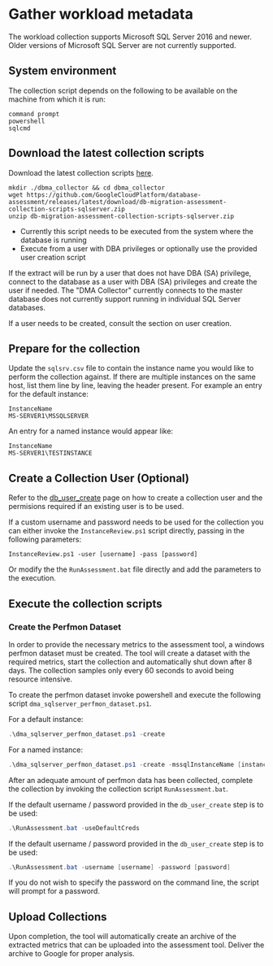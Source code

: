 # Gather workload metadata

The workload collection supports Microsoft SQL Server 2016 and newer.  Older versions of Microsoft SQL Server are not currently supported.

## System environment

The collection script depends on the following to be available on the machine from which it is run:
```shell
command prompt
powershell
sqlcmd
```

## Download the latest collection scripts

Download the latest collection scripts [here](https://github.com/GoogleCloudPlatform/database-assessment/releases/latest/download/db-migration-assessment-collection-scripts-sqlserver.zip).

```shell
mkdir ./dbma_collector && cd dbma_collector
wget https://github.com/GoogleCloudPlatform/database-assessment/releases/latest/download/db-migration-assessment-collection-scripts-sqlserver.zip  
unzip db-migration-assessment-collection-scripts-sqlserver.zip
```

- Currently this script needs to be executed from the system where the database is running
- Execute from a user with DBA privileges or optionally use the provided user creation script

If the extract will be run by a user that does not have DBA (SA) privilege, connect to the database as a user with DBA (SA) privileges and create the user if needed.  The "DMA Collector" currently connects to the master database does not currently support running in individual SQL Server databases.

If a user needs to be created, consult the section on user creation.

## Prepare for the collection
Update the `sqlsrv.csv` file to contain the instance name you would like to perform the collection against.  If there are multiple instances on the same host, list them line by line, leaving the header present.  For example an entry for the default instance:

```csv
InstanceName
MS-SERVER1\MSSQLSERVER
```
An entry for a named instance would appear like:
```csv
InstanceName
MS-SERVER1\TESTINSTANCE
```

## Create a Collection User (Optional)
Refer to the [db_user_create](db_user_create.md) page on how to create a collection user and the permisions required if an existing user is to be used.

If a custom username and password needs to be used for the collection you can either invoke the `InstanceReview.ps1` script directly, passing in the following parameters:

```shell
InstanceReview.ps1 -user [username] -pass [password]
```

Or modify the the `RunAssessment.bat` file directly and add the parameters to the execution.

## Execute the collection scripts

### Create the Perfmon Dataset

In order to provide the necessary metrics to the assessment tool, a windows perfmon dataset must be created.  The tool will create a dataset with the required metrics, start the collection and automatically shut down after 8 days.  The collection samples only every 60 seconds to avoid being resource intensive.

To create the perfmon dataset invoke powershell and execute the following script `dma_sqlserver_perfmon_dataset.ps1`.

For a default instance:
```powershell
.\dma_sqlserver_perfmon_dataset.ps1 -create
```
For a named instance:
```powershell
.\dma_sqlserver_perfmon_dataset.ps1 -create -mssqlInstanceName [instance name]
```

After an adequate amount of perfmon data has been collected, complete the collection by invoking the collection script `RunAssessment.bat`.

If the default username / password provided in the `db_user_create` step is to be used:
```powershell
.\RunAssessment.bat -useDefaultCreds
```

If the default username / password provided in the `db_user_create` step is to be used:
```powershell
.\RunAssessment.bat -username [username] -password [password]
```

If you do not wish to specify the password on the command line, the script will prompt for a password.

## Upload Collections

Upon completion, the tool will automatically create an archive of the extracted metrics that can be uploaded into the assessment tool.  Deliver the archive to Google for proper analysis.
